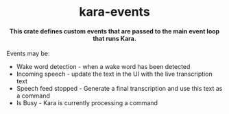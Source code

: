<h1 align="center">kara-events</h1>
<h4 align="center">This crate defines custom events that are passed to the main event loop that runs Kara. </h4>

Events may be:

- Wake word detection - when a wake word has been detected
- Incoming speech - update the text in the UI with the live transcription text
- Speech feed stopped - Generate a final transcription and use this text as a
  command
- Is Busy - Kara is currently processing a command
